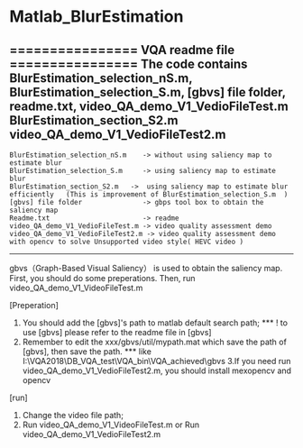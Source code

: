 # Matlab_BlurEstimation
================   VQA readme file   ================
The code contains 
	BlurEstimation_selection_nS.m, 
	BlurEstimation_selection_S.m, 
	[gbvs] file folder, 
	readme.txt, 
	video_QA_demo_V1_VedioFileTest.m
	BlurEstimation_section_S2.m
	video_QA_demo_V1_VedioFileTest2.m
----------------
    BlurEstimation_selection_nS.m    -> without using saliency map to estimate blur
    BlurEstimation_selection_S.m     -> using saliency map to estimate blur
    BlurEstimation_section_S2.m   ->  using saliency map to estimate blur efficiently	(This is improvement of BlurEstimation_selection_S.m  )
    [gbvs] file folder               -> gbps tool box to obtain the saliency map
    Readme.txt                       -> readme
    video_QA_demo_V1_VedioFileTest.m -> video quality assessment demo
    video_QA_demo_V1_VedioFileTest2.m -> video quality assessment demo with opencv to solve Unsupported video style( HEVC video )
----------------
gbvs（Graph-Based Visual Saliency） is used to obtain the saliency map. First, you should do some preperations. Then, run video_QA_demo_V1_VideoFileTest.m 

[Preperation]
1. You should add the [gbvs]'s path to matlab default search path;
    *** ! to use [gbvs] please refer to the readme file in [gbvs]
2. Remember to edit the xxx/gbvs/util/mypath.mat which save the path of [gbvs], then save the path.
    ***  like I:\VQA2018\DB_VQA_test\VQA_bin\VQA_achieved\gbvs
3.If you need run video_QA_demo_V1_VedioFileTest2.m,  you should install mexopencv and opencv 

[run]
1. Change the video file path;
2. Run video_QA_demo_V1_VideoFileTest.m or Run video_QA_demo_V1_VedioFileTest2.m  
